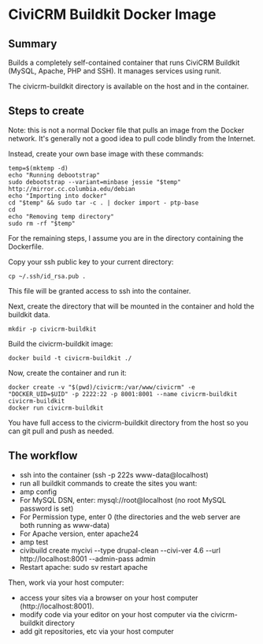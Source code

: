 # CiviCRM Buildkit Docker Image #

## Summary ##
Builds a completely self-contained container that runs CiviCRM Buildkit (MySQL, Apache, PHP and SSH). It manages services using runit.

The civicrm-buildkit directory is available on the host and in the container.

## Steps to create ##
Note: this is not a normal Docker file that pulls an image from the Docker network. It's generally not a good idea to pull code blindly from the Internet.

Instead, create your own base image with these commands:

```
temp=$(mktemp -d)
echo "Running debootstrap"
sudo debootstrap --variant=minbase jessie "$temp" http://mirror.cc.columbia.edu/debian
echo "Importing into docker"
cd "$temp" && sudo tar -c . | docker import - ptp-base
cd
echo "Removing temp directory"
sudo rm -rf "$temp"
```

For the remaining steps, I assume you are in the directory containing the Dockerfile.

Copy your ssh public key to your current directory:

```
cp ~/.ssh/id_rsa.pub .
```

This file will be granted access to ssh into the container.

Next, create the directory that will be mounted in the container and hold the buildkit data.

```
mkdir -p civicrm-buildkit
```

Build the civicrm-buildkit image:

```
docker build -t civicrm-buildkit ./
```

Now, create the container and run it:

```
docker create -v "$(pwd)/civicrm:/var/www/civicrm" -e "DOCKER_UID=$UID" -p 2222:22 -p 8001:8001 --name civicrm-buildkit civicrm-buildkit
docker run civicrm-buildkit
```

You have full access to the civicrm-buildkit directory from the host so you can git pull and push as needed.

## The workflow ##

 * ssh into the container (ssh -p 222s www-data@localhost)
 * run all buildkit commands to create the sites you want:
  * amp config
   * For MySQL DSN, enter: mysql://root@localhost (no root MySQL password is set)
   * For Permission type, enter 0 (the directories and the web server are both running as www-data)
   * For Apache version, enter apache24
  * amp test
  * civibuild create mycivi --type drupal-clean --civi-ver 4.6 --url http://localhost:8001 --admin-pass admin 
  * Restart apache: sudo sv restart apache

Then, work via your host computer:

 * access your sites via a browser on your host computer (http://localhost:8001).
 * modify code via your editor on your host computer via the civicrm-buildkit directory
 * add git repositories, etc via your host computer

